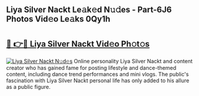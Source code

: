 ## Liya Silver Nackt Le𝚊k𝚎d N𝚞𝚍es - Part-6J6 Photos Vid𝚎o Le𝚊ks 0Qy1h

# <h2><a href="http://fbaw6w7.evod.top/?m=Liya+Silver+Nackt">🔗 👉🔴 Liya Silver Nackt Vid𝚎o Ph𝚘t𝚘s</a></h2>

[![Liya Silver Nackt N𝚞d𝚎s](https://i.imgur.com/8V9OHl7.gif)](http://fbaw6w7.evod.top/?m=Liya+Silver+Nackt)
Online personality Liya Silver Nackt and content creator who has gained fame for posting lifestyle and dance-themed content, including dance trend performances and mini vlogs. The public's fascination with Liya Silver Nackt personal life has only added to his allure as a public figure. 

